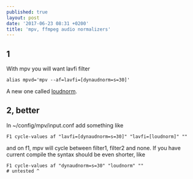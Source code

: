 ```yaml
---
published: true
layout: post
date: '2017-06-23 08:31 +0200'
title: 'mpv, ffmpeg audio normalizers'
---
```

## 1

With mpv you will want lavfi filter

    alias mpvd='mpv --af=lavfi=[dynaudnorm=s=30]'
    
A new one called [loudnorm](https://ffmpeg.org/ffmpeg-all.html#loudnorm).

## 2, better

In ~/config/mpv/input.conf add something like

    F1 cycle-values af "lavfi=[dynaudnorm=s=30]" "lavfi=[loudnorm]" ""
    
and on f1, mpv will cycle between filter1, filter2 and none. If you have current compile the syntax should be even shorter, like

    F1 cycle-values af "dynaudnorm=s=30" "loudnorm" ""
    # untested ^

